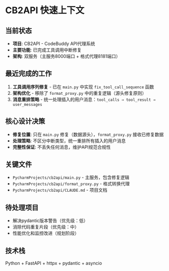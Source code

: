 # CB2API 快速上下文

## 当前状态
- **项目**: CB2API - CodeBuddy API代理系统
- **主要功能**: 已完成工具调用中断修复
- **架构**: 双服务（主服务8000端口 + 格式代理8181端口）

## 最近完成的工作
1. **工具调用序列修复** - 已在 `main.py` 中实现 `fix_tool_call_sequence` 函数
2. **架构优化** - 移除了 `format_proxy.py` 中的重复逻辑（源头修复原则）
3. **消息重排策略** - 统一处理插入的用户消息：`tool_calls → tool_result → user_messages`

## 核心设计决策
- **修复位置**: 只在 `main.py` 修复（数据源头），`format_proxy.py` 接收已修复数据
- **处理策略**: 不区分中断类型，统一重排所有插入的用户消息
- **完整性保证**: 不丢失任何消息，维护API规范合规性

## 关键文件
- `PycharmProjects/cb2api/main.py` - 主服务，包含修复逻辑
- `PycharmProjects/cb2api/format_proxy.py` - 格式转换代理
- `PycharmProjects/cb2api/CLAUDE.md` - 项目文档

## 待处理项目
- 解决pydantic版本警告（优先级：低）
- 消除代码重复片段（优先级：中）
- 性能优化和监控改进（规划阶段）

## 技术栈
Python + FastAPI + httpx + pydantic + asyncio
